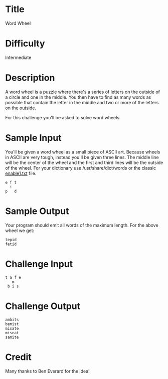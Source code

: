 
#  Title 

Word Wheel

# Difficulty

Intermediate

# Description

A word wheel is a puzzle where there's a series of letters on the outside of a circle and one in the middle. You then have to find as many words as possible that contain the letter in the middle and two or more of the letters on the outside.

For this challenge you'll be asked to solve word wheels. 

# Sample Input

You'll be given a word wheel as a small piece of ASCII art. Because wheels in ASCII are very tough, instead you'll be given three lines. The middle line will be the center of the wheel and the first and third lines will be the outside of the wheel. For your dictionary use /usr/share/dict/words or the classic [enable1.txt](http://code.google.com/p/dotnetperls-controls/downloads/detail?name=enable1.txt) file.


	e f t
	  i
	p   d

# Sample Output

Your program should emit all words of the maximum length. For the above wheel we get:

	tepid
	fetid

# Challenge Input

	t a f e
	   m
	 b i s

# Challenge Output

	ambits
	bemist
	misate
	miseat
	samite

# Credit

Many thanks to Ben Everard for the idea!
